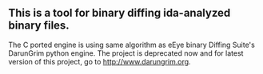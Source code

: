 **This is a tool for binary diffing ida-analyzed binary files.**
---
The C ported engine is using same algorithm as eEye binary Diffing Suite's DarunGrim python engine. The project is deprecated now and for latest version of this project, go to http://www.darungrim.org.